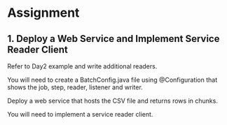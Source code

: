 # Assignment

## 1. Deploy a Web Service and Implement Service Reader Client

Refer to Day2 example and write additional readers.

You will need to create a BatchConfig.java file using @Configuration that shows the job, step, reader, listener
and writer. 

Deploy a web service that hosts the CSV file and returns rows in chunks.

You will need to implement a service reader client.
